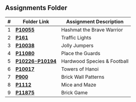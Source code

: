 ##  Assignments Folder

|   #   | Folder Link | Assignment Description |
| :---: | ----------- | ---------------------- |
|   1   | **<a href="https://github.com/Preassume/4883-PT-Riddle/tree/main/Assignments/P10055">P10055</a>** | Hashmat the Brave Warrior |
|   2   | **<a href="https://github.com/Preassume/4883-PT-Riddle/tree/main/Assignments/P161">P161</a>** | Traffic Lights |
|   3   | **<a href="https://github.com/Preassume/4883-PT-Riddle/tree/main/Assignments/P10038">P10038</a>** | Jolly Jumpers |
|   4   | **<a href="https://github.com/Preassume/4883-PT-Riddle/tree/main/Assignments/P11080">P11080</a>** | Place the Guards |
|   5   | **<a href="https://github.com/Preassume/4883-PT-Riddle/tree/main/Assignments/P10226-P10194">P10226-P10194</a>** | Hardwood Species & Football |
|   6   | **<a href="https://github.com/Preassume/4883-PT-Riddle/tree/main/Assignments/P10017">P10017</a>** | Towers of Hanoi |
|   7   | **<a href="https://github.com/Preassume/4883-PT-Riddle/tree/main/Assignments/P900">P900</a>** | Brick Wall Patterns |
|   8   | **<a href="https://github.com/Preassume/4883-PT-Riddle/tree/main/Assignments/P1112">P1112</a>** | Mice and Maze |
|   9   | **<a href="https://github.com/Preassume/4883-PT-Riddle/tree/main/Assignments/P11875">P11875</a>** | Brick Game |
